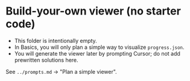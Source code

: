 # Build-your-own viewer (no starter code)

- This folder is intentionally empty.
- In Basics, you will only plan a simple way to visualize `progress.json`.
- You will generate the viewer later by prompting Cursor; do not add prewritten solutions here.

See `../prompts.md` -> "Plan a simple viewer".
